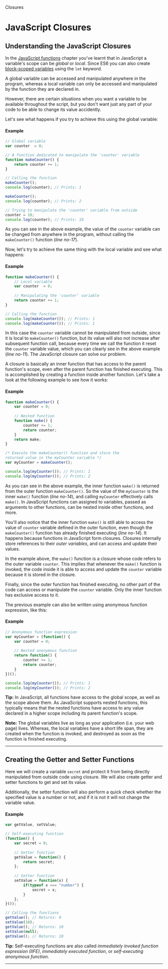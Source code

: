 Closures

# JavaScript Closures

## Understanding the JavaScript Closures

In the [JavaScript functions](https://www.tutorialrepublic.com/javascript-tutorial/javascript-functions.php#variable-scope) chapter you've learnt that in JavaScript a variable's scope can be _global_ or _local_. Since ES6 you can also create [block-scoped variables](https://www.tutorialrepublic.com/javascript-tutorial/javascript-es6-features.php#let-keyword) using the `let` keyword.

A global variable can be accessed and manipulated anywhere in the program, whereas a local variable can only be accessed and manipulated by the function they are declared in.

However, there are certain situations when you want a variable to be available throughout the script, but you don't want just any part of your code to be able to change its value accidently.

Let's see what happens if you try to achieve this using the global variable:

#### Example

```javascript
// Global variable
var counter  = 0;

// A function dedicated to manipulate the 'counter' variable
function makeCounter() {
    return counter += 1;
}

// Calling the function
makeCounter();
console.log(counter); // Prints: 1

makeCounter();
console.log(counter); // Prints: 2

// Trying to manipulate the 'counter' variable from outside
counter = 10;
console.log(counter); // Prints: 10
```

As you can see in the above example, the value of the `counter` variable can be changed from anywhere in the program, without calling the `makeCounter()` function (_line no-17_).

Now, let's try to achieve the same thing with the local variable and see what happens:

#### Example

```javascript
function makeCounter() {
    // Local variable
    var counter  = 0;
	
    // Manipulating the 'counter' variable
    return counter += 1;
}

// Calling the function
console.log(makeCounter()); // Prints: 1
console.log(makeCounter()); // Prints: 1
```

In this case the `counter` variable cannot be manipulated from outside, since it is local to `makeCounter()` function, but its value will also not increase after subsequent function call, because every time we call the function it reset the `counter` variable value, which you can clearly see in the above example (_line no-11_). The JavaScript closure can solve our problem.

A closure is basically an inner function that has access to the parent function's scope, even after the parent function has finished executing. This is accomplished by creating a function inside another function. Let's take a look at the following example to see how it works:

#### Example

```javascript
function makeCounter() {
    var counter = 0;
	
    // Nested function
    function make() {
        counter += 1;
        return counter;
    }
    return make;
}

/* Execute the makeCounter() function and store the
returned value in the myCounter variable */
var myCounter = makeCounter();

console.log(myCounter()); // Prints: 1
console.log(myCounter()); // Prints: 2
```

As you can see in the above example, the inner function `make()` is returned from the outer function `makeCounter()`. So the value of the `myCounter` is the inner `make()` function (_line no-14_), and calling `myCounter` effectively calls `make()`. In JavaScript functions can assigned to variables, passed as arguments to other functions, can be nested inside other functions, and more.

You'll also notice that the inner function `make()` is still able to access the value of `counter` variable defined in the outer function, even though the `makeCounter()` function has already finished executing (_line no-14_). It happens because functions in JavaScript form closures. Closures internally store references to their _outer variables_, and can access and update their values.

In the example above, the `make()` function is a closure whose code refers to the outer variable `counter`. This implies that whenever the `make()` function is invoked, the code inside it is able to access and update the `counter` variable because it is stored in the closure.

Finally, since the outer function has finished executing, no other part of the code can access or manipulate the `counter` variable. Only the inner function has exclusive access to it.

The previous example can also be written using anonymous function expression, like this:

#### Example

```javascript
// Anonymous function expression
var myCounter = (function() {
    var counter = 0;
	
    // Nested anonymous function
    return function() {
        counter += 1;
        return counter;
    }
})();

console.log(myCounter()); // Prints: 1
console.log(myCounter()); // Prints: 2
```

**Tip:** In JavaScript, all functions have access to the global scope, as well as the scope above them. As JavaScript supports nested functions, this typically means that the nested functions have access to any value declared in a higher scope including its parent function's scope.

**Note:** The global variables live as long as your application (i.e. your web page) lives. Whereas, the local variables have a short life span, they are created when the function is invoked, and destroyed as soon as the function is finished executing.

* * *

## Creating the Getter and Setter Functions

Here we will create a variable `secret` and protect it from being directly manipulated from outside code using closure. We will also create getter and setter functions to get and set its value.

Additionally, the setter function will also perform a quick check whether the specified value is a number or not, and if it is not it will not change the variable value.

#### Example

```javascript
var getValue, setValue;

// Self-executing function
(function() {
    var secret = 0;
    
    // Getter function
    getValue = function() {
        return secret;
    };
    
    // Setter function
    setValue = function(x) {
        if(typeof x === "number") {
            secret = x;
        }
    };
}());

// Calling the functions
getValue(); // Returns: 0
setValue(10);
getValue(); // Returns: 10
setValue(null);
getValue(); // Returns: 10
```

**Tip:** Self-executing functions are also called _immediately invoked function expression (IIFE)_, _immediately executed function_, or _self-executing anonymous function_.

* * *